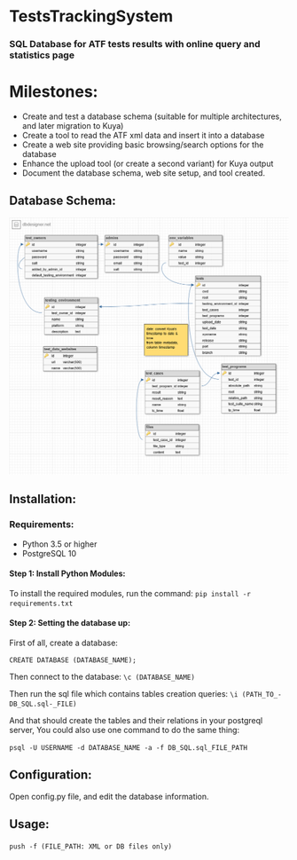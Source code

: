 # TestsTrackingSystem

### SQL Database for ATF tests results with online query and statistics page


# Milestones:

* Create and test a database schema (suitable for multiple architectures, and later migration to Kuya)
* Create a tool to read the ATF xml data and insert it into a database
* Create a web site providing basic browsing/search options for the database
* Enhance the upload tool (or create a second variant) for Kuya output
* Document the database schema, web site setup, and tool created.

## Database Schema:

![DB Schema](https://raw.githubusercontent.com/NBens/TestsTrackingSystem/master/initial.png)


## Installation:

### Requirements:

* Python 3.5 or higher
* PostgreSQL 10

#### Step 1: Install Python Modules:

To install the required modules, run the command:
``` pip install -r requirements.txt ```

#### Step 2: Setting the database up:

First of all, create a database:

``` psql -U (POSTGRESQL_USERNAME) 
CREATE DATABASE (DATABASE_NAME);
```

Then connect to the database:
``` \c (DATABASE_NAME) ```

Then run the sql file which contains tables creation queries:
``` \i (PATH_TO_-DB_SQL.sql-_FILE) ```

And that should create the tables and their relations in your postgreql server,
You could also use one command to do the same thing:

``` psql -U USERNAME -d DATABASE_NAME -a -f DB_SQL.sql_FILE_PATH ```

## Configuration:

Open config.py file, and edit the database information.

## Usage:

``` push -f (FILE_PATH: XML or DB files only) ```



